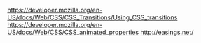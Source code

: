 https://developer.mozilla.org/en-US/docs/Web/CSS/CSS_Transitions/Using_CSS_transitions
https://developer.mozilla.org/en-US/docs/Web/CSS/CSS_animated_properties
http://easings.net/